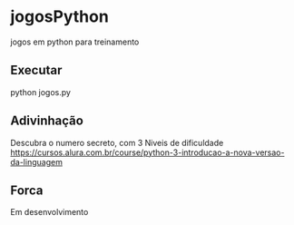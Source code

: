 # jogosPython
jogos em python para treinamento

## Executar
python jogos.py

## Adivinhação
Descubra o numero secreto, com 3 Niveis de dificuldade
https://cursos.alura.com.br/course/python-3-introducao-a-nova-versao-da-linguagem

## Forca
Em desenvolvimento
